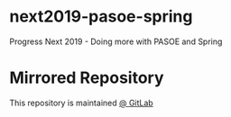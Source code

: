 # next2019-pasoe-spring

Progress Next 2019 - Doing more with PASOE and Spring

# Mirrored Repository
This repository is maintained [@ GitLab](https://gitlab.com/ChadThomsonPSC/next2019-pasoe-spring)
